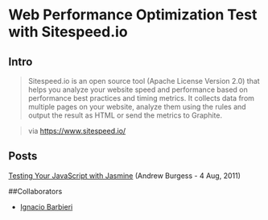# Web Performance Optimization Test with Sitespeed.io

## Intro
> Sitespeed.io is an open source tool (Apache License Version 2.0) that helps you analyze your website speed and performance based on performance best practices and timing metrics. It collects data from multiple pages on your website, analyze them using the rules and output the result as HTML or send the metrics to Graphite.

> via https://www.sitespeed.io/

## Posts

[Testing Your JavaScript with Jasmine](http://code.tutsplus.com/tutorials/testing-your-javascript-with-jasmine--net-21229)
(Andrew Burgess - 4 Aug, 2011)

##Collaborators

- [Ignacio Barbieri](https://github.com/ibarbieri)

